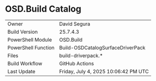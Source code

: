 ﻿# OSD.Build Catalog

| | |
|-|-|
| Owner | David Segura |
| Build Version | 25.7.4.3 |
| PowerShell Module | OSD.Build |
| PowerShell Function | Build-OSDCatalogSurfaceDriverPack |
| Files | build-driverpack.* |
| Build Workflow | GitHub Actions |
| Last Update | Friday, July 4, 2025 10:06:42 PM UTC |
